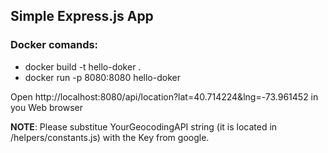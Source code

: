 ## Simple Express.js App

### Docker comands:
* docker build -t hello-doker .
* docker run -p 8080:8080 hello-doker

Open http://localhost:8080/api/location?lat=40.714224&lng=-73.961452 in you Web browser

__NOTE__: Please substitue YourGeocodingAPI string (it is located in /helpers/constants.js) with the Key from google.